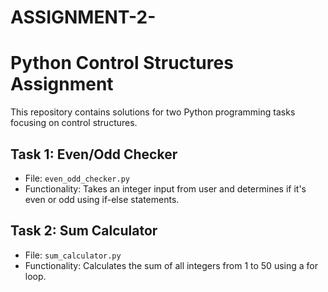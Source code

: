 # ASSIGNMENT-2-



# Python Control Structures Assignment

This repository contains solutions for two Python programming tasks focusing on control structures.

## Task 1: Even/Odd Checker
- File: `even_odd_checker.py`
- Functionality: Takes an integer input from user and determines if it's even or odd using if-else statements.

## Task 2: Sum Calculator
- File: `sum_calculator.py`
- Functionality: Calculates the sum of all integers from 1 to 50 using a for loop.
